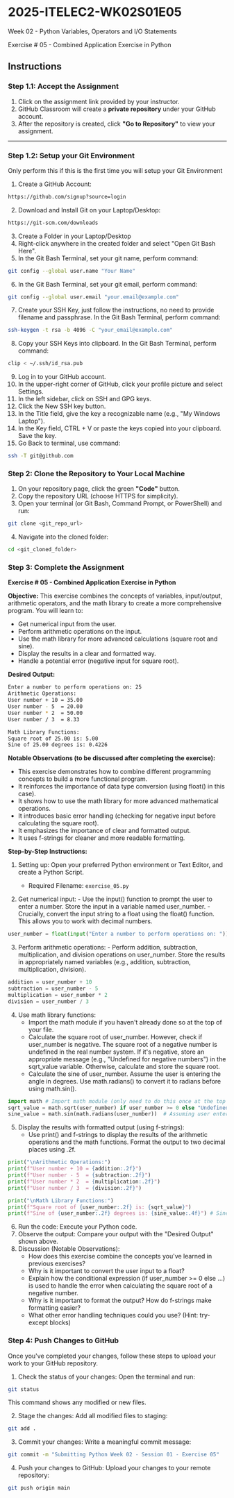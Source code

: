 # 2025-ITELEC2-WK02S01E05
Week 02 - Python Variables, Operators and I/O Statements

Exercise # 05 - Combined Application Exercise in Python

## **Instructions**

### **Step 1.1: Accept the Assignment**

   1. Click on the assignment link provided by your instructor.
   2. GitHub Classroom will create a **private repository** under your GitHub account.
   3. After the repository is created, click **"Go to Repository"** to view your assignment.

---

### **Step 1.2: Setup your Git Environment**
Only perform this if this is the first time you will setup your Git Environment

   1. Create a GitHub Account:
   ```bash
   https://github.com/signup?source=login
   ```
      
   2. Download and Install Git on your Laptop/Desktop:
   ```bash
   https://git-scm.com/downloads
   ```
   
   3. Create a Folder in your Laptop/Desktop
   4. Right-click anywhere in the created folder and select "Open Git Bash Here".
   5. In the Git Bash Terminal, set your git name, perform command:
   ```bash
   git config --global user.name "Your Name"
   ```
   
   6. In the Git Bash Terminal, set your git email, perform command:
   ```bash
   git config --global user.email "your.email@example.com"
   ```
   
   7. Create your SSH Key, just follow the instructions, no need to provide filename and passphrase. In the Git Bash Terminal, perform command:
   ```bash
   ssh-keygen -t rsa -b 4096 -C "your_email@example.com"
   ```
   
   8. Copy your SSH Keys into clipboard. In the Git Bash Terminal, perform command:
   ```bash
   clip < ~/.ssh/id_rsa.pub
   ```
   
   9. Log in to your GitHub account.
   10. In the upper-right corner of GitHub, click your profile picture and select Settings.
   11. In the left sidebar, click on SSH and GPG keys.
   12. Click the New SSH key button.
   13. In the Title field, give the key a recognizable name (e.g., "My Windows Laptop").
   14. In the Key field, CTRL + V or paste the keys copied into your clipboard. Save the key.
   15. Go Back to terminal, use command:
   ```bash
   ssh -T git@github.com
   ```

### **Step 2: Clone the Repository to Your Local Machine**

   1. On your repository page, click the green **"Code"** button.
   2. Copy the repository URL (choose HTTPS for simplicity).
   3. Open your terminal (or Git Bash, Command Prompt, or PowerShell) and run:
   
   ```bash
   git clone <git_repo_url>
   ```
   
   4. Navigate into the cloned folder:
   
   ```bash
   cd <git_cloned_folder>
   ```

### **Step 3: Complete the Assignment**

**Exercise # 05 - Combined Application Exercise in Python**

   **Objective:**
   This exercise combines the concepts of variables, input/output, arithmetic operators, and the math library to create a more comprehensive program.  You will learn to:
   - Get numerical input from the user.
   - Perform arithmetic operations on the input.
   - Use the math library for more advanced calculations (square root and sine).
   - Display the results in a clear and formatted way.
   - Handle a potential error (negative input for square root).

   **Desired Output:**
   ```bash
   Enter a number to perform operations on: 25
   Arithmetic Operations:
   User number + 10 = 35.00
   User number - 5  = 20.00
   User number * 2  = 50.00
   User number / 3  = 8.33
   
   Math Library Functions:
   Square root of 25.00 is: 5.00
   Sine of 25.00 degrees is: 0.4226
   ```
      
   **Notable Observations (to be discussed after completing the exercise):**
   - This exercise demonstrates how to combine different programming concepts to build a more functional program.
   - It reinforces the importance of data type conversion (using float() in this case).
   - It shows how to use the math library for more advanced mathematical operations.
   - It introduces basic error handling (checking for negative input before calculating the square root).
   - It emphasizes the importance of clear and formatted output.
   - It uses f-strings for cleaner and more readable formatting.

   **Step-by-Step Instructions:**

   1. Setting up: Open your preferred Python environment or Text Editor, and create a Python Script.
      - Required Filename: `exercise_05.py`
      
   2.  Get numerical input:
      - Use the input() function to prompt the user to enter a number. Store the input in a variable named user_number.
      - Crucially, convert the input string to a float using the float() function. This allows you to work with decimal numbers.
```python
user_number = float(input("Enter a number to perform operations on: "))
```
      
   3.  Perform arithmetic operations:
      - Perform addition, subtraction, multiplication, and division operations on user_number. Store the results in appropriately named variables (e.g., addition, subtraction, multiplication, division).
```python
addition = user_number + 10
subtraction = user_number - 5
multiplication = user_number * 2
division = user_number / 3
```

   4. Use math library functions:
      - Import the math module if you haven't already done so at the top of your file.
      - Calculate the square root of user_number. However, check if user_number is negative. The square root of a negative number is undefined in the real number system. If it's negative, store an appropriate message (e.g., "Undefined for negative numbers") in the sqrt_value variable. Otherwise, calculate and store the square root.
      - Calculate the sine of user_number. Assume the user is entering the angle in degrees. Use math.radians() to convert it to radians before using math.sin().
```python
import math # Import math module (only need to do this once at the top in a real script)
sqrt_value = math.sqrt(user_number) if user_number >= 0 else "Undefined for negative numbers"
sine_value = math.sin(math.radians(user_number))  # Assuming user enters an angle in degrees
```

   5. Display the results with formatted output (using f-strings):
      - Use print() and f-strings to display the results of the arithmetic operations and the math functions. Format the output to two decimal places using .2f.
```python
print("\nArithmetic Operations:")
print(f"User number + 10 = {addition:.2f}")
print(f"User number - 5  = {subtraction:.2f}")
print(f"User number * 2  = {multiplication:.2f}")
print(f"User number / 3  = {division:.2f}")

print("\nMath Library Functions:")
print(f"Square root of {user_number:.2f} is: {sqrt_value}")
print(f"Sine of {user_number:.2f} degrees is: {sine_value:.4f}") # Sine formatted to 4 decimal places
```

   6. Run the code: Execute your Python code.
   7. Observe the output: Compare your output with the "Desired Output" shown above.
   8. Discussion (Notable Observations):
      - How does this exercise combine the concepts you've learned in previous exercises?
      - Why is it important to convert the user input to a float?
      - Explain how the conditional expression (if user_number >= 0 else ...) is used to handle the error when calculating the square root of a negative number.
      - Why is it important to format the output? How do f-strings make formatting easier?
      - What other error handling techniques could you use? (Hint: try-except blocks)

### **Step 4: Push Changes to GitHub**
Once you've completed your changes, follow these steps to upload your work to your GitHub repository.

1. Check the status of your changes:
   Open the terminal and run:
   
```bash
git status
```
   This command shows any modified or new files.
   
2. Stage the changes:
   Add all modified files to staging:
   
```bash
git add .
```
   
3. Commit your changes:
   Write a meaningful commit message:
   
```bash
git commit -m "Submitting Python Week 02 - Session 01 - Exercise 05"
```
   
4. Push your changes to GitHub:
   Upload your changes to your remote repository:
   
```bash
git push origin main
```
